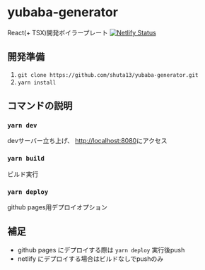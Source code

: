 # yubaba-generator
React(+ TSX)開発ボイラープレート
[![Netlify Status](https://api.netlify.com/api/v1/badges/ad3621e6-b27f-426e-89d9-21ba19e3a036/deploy-status)](https://app.netlify.com/sites/practical-volhard-5c9dc0/deploys)
## 開発準備
1. `git clone https://github.com/shuta13/yubaba-generator.git`
2. `yarn install`
## コマンドの説明
### `yarn dev`
devサーバー立ち上げ、 <http://localhost:8080>にアクセス
### `yarn build`
ビルド実行
### `yarn deploy`
github pages用デプロイオプション
## 補足
- github pages にデプロイする際は `yarn deploy` 実行後push
- netlify にデプロイする場合はビルドなしでpushのみ